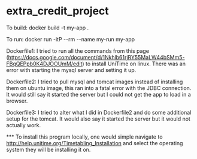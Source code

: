 # extra_credit_project

To build:
  docker build -t my-app .
  
To run:
  docker run -itP --rm --name my-run my-app

Dockerfile1:
  I tried to run all the commands from this page (https://docs.google.com/document/d/1Nkhlb61rjRY55MaLW44bSMm5-FBqQEPpb0K4DJOOUmM/edit) to install UniTime on linux. There was an error with starting the mysql server and setting it up.
  
  
Dockerfile2:
  I tried to pull mysql and tomcat images instead of installing them on ubuntu image, this ran into a fatal error with the JDBC connection. It would still say it started the server but I could not get the app to load in a browser.
  

Dockerfile3:
  I tried to alter what I did in Dockerfile2 and do some additional setup for the tomcat. It would also say it started the server but it would not actually work.



*** To install this program locally, one would simple navigate to http://help.unitime.org/Timetabling_Installation and select the operating system they will be installing it on.
